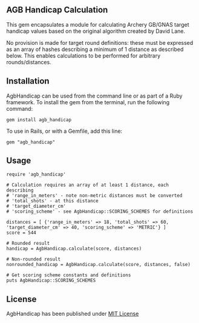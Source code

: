 ## AGB Handicap Calculation

This gem encapsulates a module for calculating Archery GB/GNAS target handicap values based on the original algorithm created by David Lane.

No provision is made for target round definitions: these must be expressed as an array of hashes describing a minimum of 1 distance as described below. This enables calculations to be performed for arbitrary rounds/distances.

## Installation
AgbHandicap can be used from the command line or as part of a Ruby framework. To install the gem from the terminal, run the following command:

    gem install agb_handicap

To use in Rails, or with a Gemfile, add this line:

    gem "agb_handicap"


## Usage

    require 'agb_handicap'

    # Calculation requires an array of at least 1 distance, each describing
    # 'range_in_meters' - note non-metric distances must be converted
    # 'total_shots' - at this distance
    # 'target_diameter_cm'
    # 'scoring_scheme' - see AgbHandicap::SCORING_SCHEMES for definitions

    distances = [ {'range_in_meters' => 18, 'total_shots' => 60, 'target_diameter_cm' => 40, 'scoring_scheme' => 'METRIC'} ]
    score = 544

    # Rounded result
    handicap = AgbHandicap.calculate(score, distances)

    # Non-rounded result
    nonrounded_handicap = AgbHandicap.calculate(score, distances, false)

    # Get scoring scheme constants and definitions
    puts AgbHandicap::SCORING_SCHEMES

## License

AgbHandicap has been published under [MIT License](https://opensource.org/licenses/MIT)
